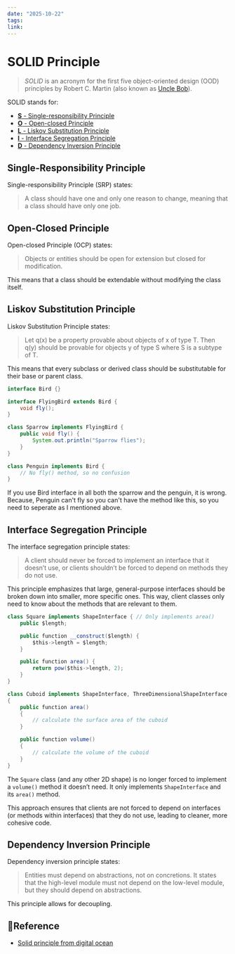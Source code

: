 ```yaml
---
date: "2025-10-22"
tags: 
link:
---
```


# SOLID Principle

> _SOLID_ is an acronym for the first five object-oriented design (OOD) principles by Robert C. Martin (also known as [Uncle Bob](http://en.wikipedia.org/wiki/Robert_Cecil_Martin)).


SOLID stands for:

- [**S** - Single-responsibility Principle](https://www.digitalocean.com/community/conceptual-articles/s-o-l-i-d-the-first-five-principles-of-object-oriented-design#single-responsibility-principle)
- [**O** - Open-closed Principle](https://www.digitalocean.com/community/conceptual-articles/s-o-l-i-d-the-first-five-principles-of-object-oriented-design#open-closed-principle)
- [**L** - Liskov Substitution Principle](https://www.digitalocean.com/community/conceptual-articles/s-o-l-i-d-the-first-five-principles-of-object-oriented-design#liskov-substitution-principle)
- [**I** - Interface Segregation Principle](https://www.digitalocean.com/community/conceptual-articles/s-o-l-i-d-the-first-five-principles-of-object-oriented-design#interface-segregation-principle)
- [**D** - Dependency Inversion Principle](https://www.digitalocean.com/community/conceptual-articles/s-o-l-i-d-the-first-five-principles-of-object-oriented-design#dependency-inversion-principle)

## Single-Responsibility Principle

Single-responsibility Principle (SRP) states:

> A class should have one and only one reason to change, meaning that a class should have only one job.

## Open-Closed Principle

Open-closed Principle (OCP) states:

> Objects or entities should be open for extension but closed for modification.

This means that a class should be extendable without modifying the class itself.


## Liskov Substitution Principle

Liskov Substitution Principle states:

> Let q(x) be a property provable about objects of x of type T. Then q(y) should be provable for objects y of type S where S is a subtype of T.

This means that every subclass or derived class should be substitutable for their base or parent class.

```java
interface Bird {}

interface FlyingBird extends Bird {
    void fly();
}

class Sparrow implements FlyingBird {
    public void fly() {
        System.out.println("Sparrow flies");
    }
}

class Penguin implements Bird {
    // No fly() method, so no confusion
}

```
If you use Bird interface in all both the sparrow and the penguin, it is wrong. Because, Penguin can't fly so you can't have the method like this, so you need to seperate as I mentioned above.


## Interface Segregation Principle

The interface segregation principle states:

> A client should never be forced to implement an interface that it doesn’t use, or clients shouldn’t be forced to depend on methods they do not use.

This principle emphasizes that large, general-purpose interfaces should be broken down into smaller, more specific ones. This way, client classes only need to know about the methods that are relevant to them.

```java
class Square implements ShapeInterface { // Only implements area()
    public $length;

    public function __construct($length) {
        $this->length = $length;
    }

    public function area() {
        return pow($this->length, 2);
    }
}
```

```java
class Cuboid implements ShapeInterface, ThreeDimensionalShapeInterface
{
    public function area()
    {
        // calculate the surface area of the cuboid
    }

    public function volume()
    {
        // calculate the volume of the cuboid
    }
}
```

The `Square` class (and any other 2D shape) is no longer forced to implement a `volume()` method it doesn’t need. It only implements `ShapeInterface` and its `area()` method.

This approach ensures that clients are not forced to depend on interfaces (or methods within interfaces) that they do not use, leading to cleaner, more cohesive code.

## Dependency Inversion Principle

Dependency inversion principle states:

> Entities must depend on abstractions, not on concretions. It states that the high-level module must not depend on the low-level module, but they should depend on abstractions.

This principle allows for decoupling.

## 🔖Reference
* [Solid principle from digital ocean](https://www.digitalocean.com/community/conceptual-articles/s-o-l-i-d-the-first-five-principles-of-object-oriented-design#single-responsibility-principle)
